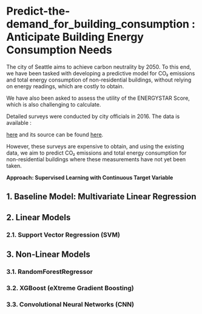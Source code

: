 # Predict-the-demand_for_building_consumption : Anticipate Building Energy Consumption Needs


The city of Seattle aims to achieve carbon neutrality by 2050. To this end, we have been tasked with developing a predictive model for CO₂ emissions and total energy consumption of non-residential buildings, without relying on energy readings, which are costly to obtain.

We have also been asked to assess the utility of the ENERGYSTAR Score, which is also challenging to calculate.

Detailed surveys were conducted by city officials in 2016. The data is available :

 [here](https://s3.eu-west-1.amazonaws.com/course.oc-static.com/projects/Data_Scientist_P4/2016_Building_Energy_Benchmarking.csv) and its source can be found [here](https://data.seattle.gov/dataset/2016-Building-Energy-Benchmarking/2bpz-gwpy). 
 
 However, these surveys are expensive to obtain, and using the existing data, we aim to predict CO₂ emissions and total energy consumption for non-residential buildings where these measurements have not yet been taken.

**Approach: Supervised Learning with Continuous Target Variable**


## 1. Baseline Model: Multivariate Linear Regression


## 2. Linear Models

### 2.1. Support Vector Regression (SVM)


## 3. Non-Linear Models

### 3.1. RandomForestRegressor


### 3.2. XGBoost (eXtreme Gradient Boosting)


### 3.3. Convolutional Neural Networks (CNN)

